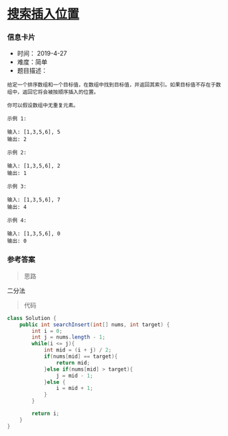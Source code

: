 # [搜索插入位置](https://leetcode-cn.com/problems/search-insert-position/)

### 信息卡片

- 时间： 2019-4-27
- 难度：简单
- 题目描述：

```
给定一个排序数组和一个目标值，在数组中找到目标值，并返回其索引。如果目标值不存在于数组中，返回它将会被按顺序插入的位置。

你可以假设数组中无重复元素。

示例 1:

输入: [1,3,5,6], 5
输出: 2

示例 2:

输入: [1,3,5,6], 2
输出: 1

示例 3:

输入: [1,3,5,6], 7
输出: 4

示例 4:

输入: [1,3,5,6], 0
输出: 0
```



### 参考答案

> 思路

二分法



> 代码

```java
class Solution {
    public int searchInsert(int[] nums, int target) {
        int i = 0;
        int j = nums.length - 1;
        while(i <= j){
            int mid = (i + j) / 2;
            if(nums[mid] == target){
                return mid;
            }else if(nums[mid] > target){
                j = mid - 1;
            }else {
                i = mid + 1;
            }
        }

        return i;
    }
}
```


